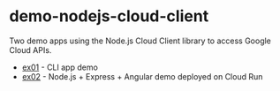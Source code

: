 # demo-nodejs-cloud-client

Two demo apps using the Node.js Cloud Client library to access Google Cloud APIs.
* [ex01](./ex01) - CLI app demo
* [ex02](./ex02) - Node.js + Express + Angular demo deployed on Cloud Run

